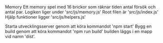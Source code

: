 Memory 
Ett memory spel med 16 brickor som räknar tiden antal försök och antal par.
Logiken liger under 'src/js/memory.js'
Root filen är 'src/js/index.js'
Hjälp funktioner ligger 'src/js/helpers.js'

Starta utvecklingsserver genom att köra kommandot 'npm start'
Bygg en build genom att köra kommandot 'npm run build' builden läggs i en mapp vid namn 'dist'.
